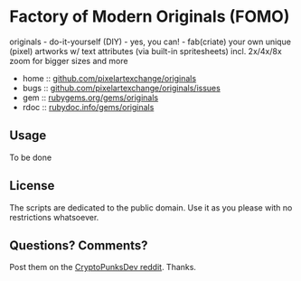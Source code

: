 #  Factory of Modern Originals (FOMO)

originals - do-it-yourself (DIY) - yes, you can! - fab(criate) your own unique (pixel) artworks w/ text attributes (via built-in spritesheets) incl. 2x/4x/8x zoom for bigger sizes and more


* home  :: [github.com/pixelartexchange/originals](https://github.com/pixelartexchange/originals)
* bugs  :: [github.com/pixelartexchange/originals/issues](https://github.com/pixelartexchange/originals/issues)
* gem   :: [rubygems.org/gems/originals](https://rubygems.org/gems/originals)
* rdoc  :: [rubydoc.info/gems/originals](http://rubydoc.info/gems/originals)




##  Usage


To be done








## License

The scripts are dedicated to the public domain.
Use it as you please with no restrictions whatsoever.


## Questions? Comments?

Post them on the [CryptoPunksDev reddit](https://old.reddit.com/r/CryptoPunksDev). Thanks.













